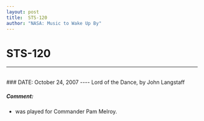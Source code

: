 ```yaml
---
layout: post
title:  STS-120
author: "NASA: Music to Wake Up By"
---
```


# STS-120
----
<br/>
### DATE: October 24, 2007
----
Lord of the Dance, by John Langstaff

##### Comment:
* was played for Commander Pam Melroy.
